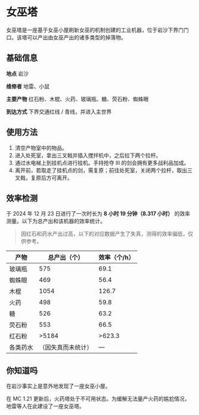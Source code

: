 # 女巫塔

女巫塔是一座基于女巫小屋刷新女巫的机制创建的工业机器，位于岩沙下界门门口。该塔可以产出由女巫产出的诸多类型的掉落物。

## 基础信息

**地点** 岩沙

**维修者** 地雷、小鼠

**主要产物** 红石粉、木棍、火药、玻璃瓶、糖、荧石粉、蜘蛛眼

**到达方式** 下界交通红线 / 青线，并进入主世界

## 使用方法

1. 清空产物室中的物品。
2. 进入处死室，拿出三叉戟并插入搅拌机中，之后拉下两个拉杆。
3. 通过水电梯上到挂机点进行挂机。手持抢夺 III 的剑会拥有更多战利品加成。
4. 离开前，若取走了挂机点的剑，需复原；前往处死室，关闭两个拉杆，取出三叉戟，复原后方可离开。

## 效率检测

于 2024 年 12 月 23 日进行了一次时长为 **8 小时 19 分钟（8.317 小时）** 的效率测量。以下为总产出和该机器的效率统计。

> 因红石和药水产出过高，以下的对应数据产生了失真，测得的效率偏低，仅供参考。

| 产物 | 总产出（个） | 效率（个/h） |
| --- | --- | --- |
| 玻璃瓶 | 575 | 69.1 |
| 蜘蛛眼 | 469 | 56.4 |
| 木棍 | 1054 | 126.7 |
| 火药 | 498 | 59.8 |
| 糖 | 526 | 63.2 |
| 荧石粉 | 553 | 66.5 |
| 红石粉 | >5184 | >623.3 |
| 各类药水 | （因失真而未统计） | — |

## 你知道吗

在岩沙事实上是意外地发现了一座女巫小屋。

在 MC 1.21 更新后，火药塔处于不可用状态。为缓解无法量产火药的尴尬情况，地雷等人在此建设了一座女巫塔。
